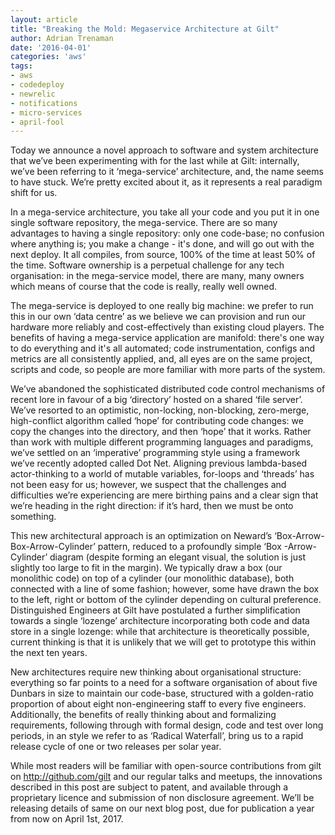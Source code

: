 ```yaml
---
layout: article
title: "Breaking the Mold: Megaservice Architecture at Gilt"
author: Adrian Trenaman 
date: '2016-04-01'
categories: 'aws'
tags:
- aws
- codedeploy
- newrelic
- notifications
- micro-services
- april-fool
---
```



Today we announce a novel approach to software and system architecture that we’ve been experimenting with for the last while at Gilt: internally, we’ve been referring to it ‘mega-service’ architecture, and, the name seems to have stuck. We’re pretty excited about it, as it represents a real paradigm shift for us.

<!--more-->

In a mega-service architecture, you take all your code and you put it in one single software repository, the mega-service. There are so many advantages to having a single repository: only one code-base; no confusion where anything is; you make a change - it's done, and will go out with the next deploy. It all compiles, from source, 100% of the time at least 50% of the time. Software ownership is a perpetual challenge for any tech organisation: in the mega-service model, there are many, many owners which means of course that the code is really, really well owned. 

The mega-service is deployed to one really big machine: we prefer to run this in our own ‘data centre’ as we believe we can provision and run our hardware more reliably and cost-effectively than existing cloud players. The benefits of having a mega-service application are manifold: there's one way to do everything and it's all automated; code instrumentation, configs and metrics are all consistently applied, and, all eyes are on the same project, scripts and code, so people are more familiar with more parts of the system. 

We’ve abandoned the sophisticated distributed code control mechanisms of recent lore in favour of a big ‘directory’ hosted on a shared ‘file server’. We’ve resorted to an optimistic, non-locking, non-blocking, zero-merge, high-conflict algorithm called ‘hope’ for contributing code changes: we copy the changes into the directory, and then ‘hope’ that it works. Rather than work with multiple different programming languages and paradigms, we’ve settled on an ‘imperative’ programming style using a framework we’ve recently adopted called Dot Net. Aligning previous lambda-based actor-thinking to a world of mutable variables, for-loops and ‘threads’ has not been easy for us; however, we suspect that the challenges and difficulties we’re experiencing are mere birthing pains and a clear sign that we’re heading in the right direction: if it’s hard, then we must be onto something.

This new architectural approach is an optimization on Neward’s ‘Box-Arrow-Box-Arrow-Cylinder’ pattern, reduced to a profoundly simple ‘Box -Arrow-Cylinder’ diagram (despite forming an elegant visual, the solution is just slightly too large to fit in the margin). We typically draw a box (our monolithic code) on top of a cylinder (our monolithic database), both connected with a line of some fashion; however, some have drawn the box to the left, right or bottom of the cylinder depending on cultural preference.  Distinguished Engineers at Gilt have postulated a further simplification towards a single ‘lozenge’ architecture incorporating both code and data store in a single lozenge: while that architecture is theoretically possible, current thinking is that it is unlikely that we will get to prototype this within the next ten years.

New architectures require new thinking about organisational structure: everything so far points to a need for a software organisation of about five Dunbars in size to maintain our code-base, structured with a golden-ratio proportion of about eight non-engineering staff to every five engineers. Additionally, the benefits of really thinking about and formalizing requirements, following through with formal design, code and test over long periods, in an style we refer to as ‘Radical Waterfall’, bring us to a rapid release cycle of one or two releases per solar year. 

While most readers will be familiar with open-source contributions from gilt on http://github.com/gilt and our regular talks and meetups, the innovations described in this post are subject to patent, and available through a proprietary licence and submission of non disclosure agreement. We’ll be releasing details of same on our next blog post, due for publication a year from now on April 1st, 2017.

